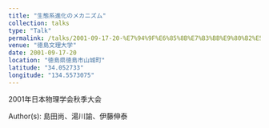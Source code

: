 ```yaml
---
title: "生態系進化のメカニズム"
collection: talks
type: "Talk"
permalink: /talks/2001-09-17-20-%E7%94%9F%E6%85%8B%E7%B3%BB%E9%80%B2%E5%8C%96%E3%81%AE%E3%83%A1%E3%82%AB%E3%83%8B%E3%82%BA%E3%83%A0
venue: "徳島文理大学"
date: 2001-09-17-20
location: "徳島県徳島市山城町"
latitude: "34.052733"
longitude: "134.5573075"
---
```


2001年日本物理学会秋季大会

Author(s): 島田尚、湯川諭、伊藤伸泰
